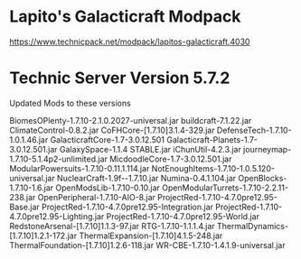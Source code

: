 # Lapito's Galacticraft Modpack 
https://www.technicpack.net/modpack/lapitos-galacticraft.4030

# Technic Server Version 5.7.2

Updated Mods to these versions

BiomesOPlenty-1.7.10-2.1.0.2027-universal.jar
buildcraft-7.1.22.jar
ClimateControl-0.8.2.jar
CoFHCore-[1.7.10]3.1.4-329.jar
DefenseTech-1.7.10-1.0.1.46.jar
GalacticraftCore-1.7-3.0.12.501
Galacticraft-Planets-1.7-3.0.12.501.jar
GalaxySpace-1.1.4 STABLE.jar
iChunUtil-4.2.3.jar
journeymap-1.7.10-5.1.4p2-unlimited.jar
MicdoodleCore-1.7-3.0.12.501.jar
ModularPowersuits-1.7.10-0.11.1.114.jar
NotEnoughItems-1.7.10-1.0.5.120-universal.jar
NuclearCraft-1.9f--1.7.10.jar
Numina-0.4.1.104.jar
OpenBlocks-1.7.10-1.6.jar
OpenModsLib-1.7.10-0.10.jar
OpenModularTurrets-1.7.10-2.2.11-238.jar
OpenPeripheral-1.7.10-AIO-8.jar
ProjectRed-1.7.10-4.7.0pre12.95-Base.jar
ProjectRed-1.7.10-4.7.0pre12.95-Integration.jar
ProjectRed-1.7.10-4.7.0pre12.95-Lighting.jar
ProjectRed-1.7.10-4.7.0pre12.95-World.jar
RedstoneArsenal-[1.7.10]1.1.3-97.jar
RTG-1.7.10-1.1.1.4.jar
ThermalDynamics-[1.7.10]1.2.1-172.jar
ThermalExpansion-[1.7.10]4.1.5-248.jar
ThermalFoundation-[1.7.10]1.2.6-118.jar
WR-CBE-1.7.10-1.4.1.9-universal.jar
